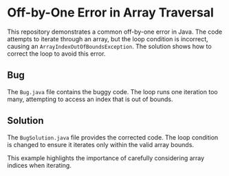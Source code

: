 # Off-by-One Error in Array Traversal

This repository demonstrates a common off-by-one error in Java. The code attempts to iterate through an array, but the loop condition is incorrect, causing an `ArrayIndexOutOfBoundsException`.  The solution shows how to correct the loop to avoid this error.

## Bug
The `Bug.java` file contains the buggy code.  The loop runs one iteration too many, attempting to access an index that is out of bounds.

## Solution
The `BugSolution.java` file provides the corrected code.  The loop condition is changed to ensure it iterates only within the valid array bounds.

This example highlights the importance of carefully considering array indices when iterating.